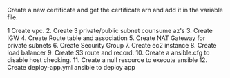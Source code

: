 
Create a new certificate and get the certificate arn and add it in the 
variable file.


1  Create vpc.
2. Create 3 private/public subnet counsume az's
3. Create IGW
4. Create Route table and association
5. Create NAT Gateway for private subnets
6. Create Security Group
7. Create ec2 instance
8. Create load balancer
9. Create S3 route and record.
10. Create a ansible.cfg to disable host checking.
11. Create a null resource to execute ansible
12. Create deploy-app.yml ansible to deploy app

